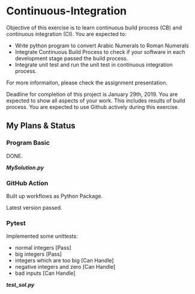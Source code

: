 # Continuous-Integration
Objective of this exercise is to learn continuous build process (CB) and continuous integration (CI). 
You are expected to: 

- Write python program to convert Arabic Numerals to Roman Numerals 
- Integrate Continuous Build Process to check if your software in each development stage passed the build process. 
- Integrate unit test and run the unit test in continuous integration process.

For more informaiton, please check the assignment presentation.

Deadline for completion of this project is January 29th, 2019. 
You are expected to show all aspects of your work. This includes results of build process. 
You are expected to use Github actively during this exercise.


## My Plans & Status


### Program Basic

DONE.

***MySolution.py***


### GitHub Action

Built up workflows as Python Package.

Latest version passed.


### Pytest

Implemented some unittests:

- normal integers               [Pass]
- big integers                  [Pass]
- integers which are too big    [Can Handle]
- negative integers and zero    [Can Handle]
- bad inputs                    [Can Handle]

***test_sol.py***
